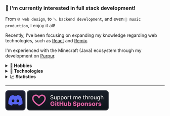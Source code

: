 ### 👋  I'm currently interested in full stack development!
From `🌐 web design`, to `🪛 backend development`, and even `🎵 music production`, I enjoy it all!

Recently, I've been focusing on expanding my knowledge regarding web technologies, such as [React][React Link] and [Remix][Remix Link].

I'm experienced with the Minecraft (Java) ecosystem through my development on [Purpur][Purpur Link].

<!-- START Links -->
[Support]: https://encode42.dev/support
[Sponsors]: https://github.com/sponsors/Encode42
[Soundcloud]: https://soundcloud.com/encode42
[Metrics]: https://metrics.lecoq.io/about/Encode42

[Discord Badge]: https://raw.githubusercontent.com/intergrav/devins-badges/v2/assets/minimal/social/discord-singular_64h.png
[Sponsors Badge]: https://raw.githubusercontent.com/intergrav/devins-badges/v2/assets/cozy/donate/ghsponsors-singular_64h.png
[Metrics Badge]: https://gist.githubusercontent.com/Encode42/6cab963ce204e91a371b9254f013cb5a/raw/standard-metrics.svg "Metrics badge"

[React Link]: https://reactjs.org
[Purpur Link]: https://purpurmc.org
[OpenNBS Link]: https://opennbs.org

[HTML5]: html5.svg "HTML 5"
[HTML5 Link]: https://www.w3.org
[Typescript]: typescript.svg "Typescript"
[Typescript Link]: https://www.typescriptlang.org
[Remix]: remix.svg "Remix"
[Remix Link]: https://remix.run
[Mantine]: mantine.svg "Mantine"
[Mantine Link]: https://mantine.dev

[nginx]: nginx.svg "nginx"
[nginx Link]: https://nginx.org
[Node.js]: node.js.svg "Node.js"
[Node.js Link]: https://nodejs.org
[Deno]: deno.svg "Deno"
[Deno Link]: https://deno.land
[PHP]: php.svg "PHP"
[PHP Link]: https://www.php.net

[IntelliJ]: intellij.svg "IntelliJ"
[IntelliJ Link]: https://www.jetbrains.com/idea
[Java]: java.svg "Java"
[Java Link]: https://www.java.com
[Gradle]: gradle.svg "Gradle"
[Gradle Link]: https://gradle.org
[Cloudflare]: cloudflare.svg "Cloudflare"
[Cloudflare Link]: https://www.cloudflare.com

[Ableton]: ableton.svg "Ableton Live"
[Ableton Link]: https://www.ableton.com
[FL]: fl.svg "FL Studio"
[FL Link]: https://www.image-line.com/fl-studio
[Firefox]: firefox.svg "Firefox"
[Firefox Link]: https://www.mozilla.org/firefox
[Arch Linux]: archlinux.svg "Arch Linux"
[Arch Linux Link]: https://archlinux.org/
<!-- END Links -->

<details>
<summary><b>👤 Hobbies</b></summary>

- `🎵 music production`
  - [Original compositions][Soundcloud]
  - [NBS][OpenNBS Link] remixes
- `🔊 music listening`
  - Collection of 30,000+ `.flac` files
  - Interested in [Progressive rock](https://en.wikipedia.org/wiki/Progressive_rock), [Chiptune](https://en.wikipedia.org/wiki/Chiptune), [D&B](https://en.wikipedia.org/wiki/Drum_and_bass), and much more.
- `🔒 archival`
  - Software, games, obsolete tech, etc.
  - Homelab NAS with a capacity of `25 TB`.
- `🖌️ design`
</details>

<details>
<summary><b>🔌 Technologies</b></summary>

<!-- Badges -->
[![HTML5]][HTML5 Link] [![Typescript]][Typescript Link] [![Remix]][Remix Link] [![Mantine]][Mantine Link]  
[![nginx]][nginx Link] [![Node.js]][Node.js Link] [![Deno]][Deno Link] [![PHP]][PHP Link]  
[![IntelliJ]][IntelliJ Link] [![Java]][Java Link] [![Gradle]][Gradle Link] [![Cloudflare]][Cloudflare Link]  
[![Ableton]][Ableton Link] [![FL]][FL Link] [![Firefox]][Firefox Link] [![Arch Linux]][Arch Linux Link]  
<sub>Icons from [Simple Icons](https://simpleicons.org).</sub>
</details>

<details>
<summary><b>📈 Statistics</b></summary>

[![Metrics Badge]][Metrics]
![](https://hit.yhype.me/github/profile?user_id=34699884)
</details>

---

[![Discord Badge]][Support] [![Sponsors Badge]][Sponsors]
